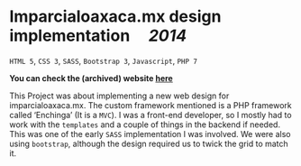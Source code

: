 # Imparcialoaxaca.mx design implementation &nbsp;&nbsp;&nbsp; _2014_

`HTML 5`, `CSS 3`, `SASS`, `Bootstrap 3`, `Javascript`, `PHP 7`

**You can check the (archived) website [here](https://web.archive.org/web/20141214141659/http://imparcialoaxaca.mx/)**

This Project was about implementing a new web design for imparcialoaxaca.mx. The custom framework mentioned is a PHP framework called ‘Enchinga’ (It is a `MVC`). I was a front-end developer, so I mostly had to work with the `templates` and a couple of things in the backend if needed. This was one of the early `SASS` implementation I was involved. We were also using `bootstrap`, although the design required us to twick the grid to match it.